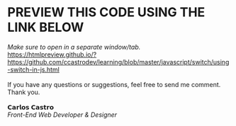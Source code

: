 # PREVIEW THIS CODE USING THE LINK BELOW
<i>Make sure to open in a separate window/tab.</i> <br>
https://htmlpreview.github.io/?https://github.com/ccastrodev/learning/blob/master/javascript/switch/using-switch-in-js.html
<br>
<br>
If you have any questions or suggestions, feel free to send me comment.
<br>
Thank you.
<br>
<br>
𝗖𝗮𝗿𝗹𝗼𝘀 𝗖𝗮𝘀𝘁𝗿𝗼<br>
<i>Front-End Web Developer &amp; Designer</i><br>